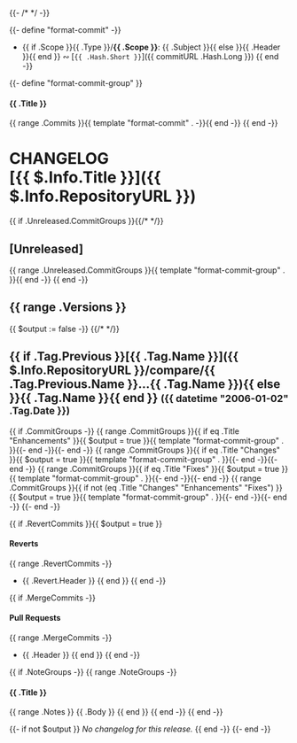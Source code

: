 {{- /* <!-- markdownlint-disable --><!-- spellchecker:ignore markdownlint --> */ -}}

{{- define "format-commit" -}}
* {{ if .Scope }}{{ .Type }}/**{{ .Scope }}**: {{ .Subject }}{{ else }}{{ .Header }}{{ end }} &ac; [`{{ .Hash.Short }}`]({{ commitURL .Hash.Long }})
{{ end -}}

{{- define "format-commit-group" }}
#### {{ .Title }}

{{ range .Commits }}{{ template "format-commit" . -}}{{ end -}}
{{ end -}}

<!-- markdownlint-disable heading-increment no-duplicate-heading no-inline-html -->
<!-- spellchecker:ignore () CICD Deno EditorConfig chglog gitattributes maint markdownlint prettierignore rivy typeof -->

# CHANGELOG <br/> [{{ $.Info.Title }}]({{ $.Info.RepositoryURL }})
{{ if .Unreleased.CommitGroups }}{{/* <a name="unreleased"></a> */}}
## [Unreleased]
{{ range .Unreleased.CommitGroups }}{{ template "format-commit-group" . }}{{ end -}}
{{ end -}}

{{ range .Versions }}
---
{{ $output := false -}}
{{/* <a name="{{ .Tag.Name }}"></a> */}}
## {{ if .Tag.Previous }}[{{ .Tag.Name }}]({{ $.Info.RepositoryURL }}/compare/{{ .Tag.Previous.Name }}...{{ .Tag.Name }}){{ else }}{{ .Tag.Name }}{{ end }} <small>({{ datetime "2006-01-02" .Tag.Date }})</small>
{{ if .CommitGroups -}}
{{ range .CommitGroups }}{{ if eq .Title "Enhancements" }}{{ $output = true }}{{ template "format-commit-group" . }}{{- end -}}{{- end -}}
{{ range .CommitGroups }}{{ if eq .Title "Changes" }}{{ $output = true }}{{ template "format-commit-group" . }}{{- end -}}{{- end -}}
{{ range .CommitGroups }}{{ if eq .Title "Fixes" }}{{ $output = true }}{{ template "format-commit-group" . }}{{- end -}}{{- end -}}
{{ range .CommitGroups }}{{ if not (eq .Title "Changes" "Enhancements" "Fixes") }}{{ $output = true }}{{ template "format-commit-group" . }}{{- end -}}{{- end -}}
{{- end -}}

{{ if .RevertCommits }}{{ $output = true }}
#### Reverts

{{ range .RevertCommits -}}
* {{ .Revert.Header }}
{{ end }}
{{ end -}}

{{ if .MergeCommits -}}
#### Pull Requests

{{ range .MergeCommits -}}
* {{ .Header }}
{{ end }}
{{ end -}}

{{ if .NoteGroups -}}
{{ range .NoteGroups -}}
#### {{ .Title }}

{{ range .Notes }}
{{ .Body }}
{{ end }}
{{ end -}}
{{ end -}}

{{- if not $output }}
*No changelog for this release.*
{{ end -}}
{{- end -}}
